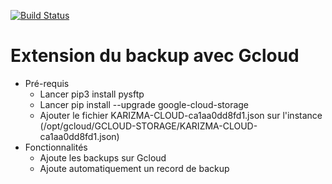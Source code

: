 [![Build Status](https://travis-ci.com/karizmaconseil/Template.svg?token=3rLzMkGSCCyiQHepEdQM&branch=master)](https://travis-ci.com/karizmaconseil/Template)

# Extension du backup avec Gcloud
  * Pré-requis
    * Lancer pip3 install pysftp
    * Lancer pip install --upgrade google-cloud-storage
    * Ajouter le fichier KARIZMA-CLOUD-ca1aa0dd8fd1.json sur l'instance (/opt/gcloud/GCLOUD-STORAGE/KARIZMA-CLOUD-ca1aa0dd8fd1.json)
  * Fonctionnalités
    * Ajoute les backups sur Gcloud
    * Ajoute automatiquement un record de backup

